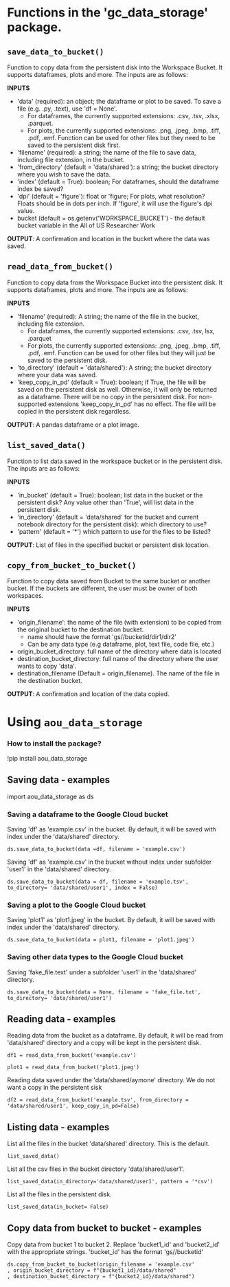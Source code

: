 # Functions in the 'gc_data_storage' package.
## `save_data_to_bucket()`
Function to copy data from the persistent disk into the Workspace Bucket. It supports dataframes, plots and more. The inputs are as follows:

**INPUTS**
  - 'data' (required): an object; the dataframe or plot to be saved. To save a file (e.g. .py, .text), use 'df = None'.
     - For dataframes, the currently supported extensions: .csv, .tsv, .xlsx, .parquet. 
     - For plots, the currently supported extensions: .png, .jpeg, .bmp, .tiff, .pdf, .emf. Function can be used for other files but they need to be saved to the persistent disk first.
  - 'filename' (required): a string; the name of the file to save data, including file extension, in the bucket.
  - 'from_directory' (default = 'data/shared'): a string; the bucket directory where you wish to save the data.
  - 'index' (default = True): boolean; For dataframes, should the dataframe index be saved?
  - 'dpi' (default = 'figure'): float or 'figure; For plots, what resolution? Floats should be in dots per inch. If 'figure', it will use the figure's dpi value.
  - bucket (default = os.getenv('WORKSPACE_BUCKET') - the default bucket variable in the All of US Researcher Work

**OUTPUT**: A confirmation and location in the bucket where the data was saved.

## `read_data_from_bucket()`
Function to copy data from the Workspace Bucket into the persistent disk. It supports dataframes, plots and more. The inputs are as follows:

**INPUTS**
  - 'filename' (required): A string; the name of the file in the bucket, including file extension.
     - For dataframes, the currently supported extensions: .csv, .tsv, lsx, .parquet
     - For plots, the currently supported extensions: .png, .jpeg, .bmp, .tiff, .pdf, .emf. Function can be used for other files but they will just be saved to the persistent disk.
  - 'to_directory' (default = 'data/shared'): A string; the bucket directory where your data was saved.
  - 'keep_copy_in_pd' (default = True): boolean; if True, the file will be saved on the persistent disk as well. Otherwise, it will only be returned as a dataframe. There will be no copy in the persistent disk. For non-supported extensions 'keep_copy_in_pd' has no effect. The file will be copied in the persistent disk regardless.

**OUTPUT**: A pandas dataframe or a plot image.

## `list_saved_data()`
Function to list data saved in the workspace bucket or in the persistent disk. The inputs are as follows:

**INPUTS**
  - 'in_bucket' (default = True): boolean; list data in the bucket or the persistent disk? Any value other than 'True', will list data in the persistent disk.
  - 'in_directory' (default = 'data/shared' for the bucket and current notebook directory for the persistent disk): which directory to use?
  - 'pattern' (default = '*') which pattern to use for the files to be listed?

**OUTPUT**: List of files in the specified bucket or persistent disk location.

## `copy_from_bucket_to_bucket()`
Function to copy data saved from Bucket to the same bucket or another bucket. If the buckets are different, the user must be owner of both workspaces.

**INPUTS**
  - 'origin_filename': the name of the file (with extension) to be copied from the original bucket to the destination bucket. 
     - name should have the format 'gs//bucketid/dir1/dir2'
     - Can be any data type (e.g dataframe, plot, text file, code file, etc.)
  - origin_bucket_directory: full name of the directory where data is located       
  - destination_bucket_directory: full name of the directory where the user wants to copy 'data'.
  - destination_filename (Default = origin_filename). The name of the file in the destination bucket.

**OUTPUT**: A confirmation and location of the data copied.

# Using `aou_data_storage` 

### How to install the package?
!pip install aou_data_storage

## Saving data - examples
import aou_data_storage as ds

### Saving a dataframe to the Google Cloud bucket
Saving 'df' as 'example.csv' in the bucket. By default, it will be saved with index under the 'data/shared' directory.

```
ds.save_data_to_bucket(data =df, filename = 'example.csv')
```

Saving 'df' as 'example.csv' in the bucket without index under subfolder 'user1' in the 'data/shared' directory.

```
ds.save_data_to_bucket(data = df, filename = 'example.tsv', to_directory= 'data/shared/user1', index = False)
```

### Saving a plot to the Google Cloud bucket
Saving 'plot1' as 'plot1.jpeg' in the bucket. By default, it will be saved with index under the 'data/shared' directory.

```
ds.save_data_to_bucket(data = plot1, filename = 'plot1.jpeg')
```

### Saving other data types to the Google Cloud bucket
Saving 'fake_file.text' under a subfolder 'user1' in the 'data/shared' directory.

```
ds.save_data_to_bucket(data = None, filename = 'fake_file.txt', to_directory= 'data/shared/user1')
```


## Reading data - examples

Reading data from the bucket as a dataframe. By default, it will be read from 'data/shared' directory and a copy will be kept in the persistent disk.

```
df1 = read_data_from_bucket('example.csv')
```

```
plot1 = read_data_from_bucket('plot1.jpeg')
```

Reading data saved under the 'data/shared/aymone' directory. We do not want a copy in the persistent sisk

```
df2 = read_data_from_bucket('example.tsv', from_directory = 'data/shared/user1', keep_copy_in_pd=False)
```

## Listing data - examples

List all the files in the bucket 'data/shared' directory. This is the default.

```
list_saved_data()
```

List all the csv files in the bucket directory 'data/shared/user1'.

```
list_saved_data(in_directory='data/shared/user1', pattern = '*csv')
```

List all the files in the persistent disk.

```
list_saved_data(in_bucket= False)
```

## Copy data from bucket to bucket - examples
Copy data from bucket 1 to bucket 2. Replace 'bucket1_id' and 'bucket2_id' with the appropriate strings. 'bucket_id' has the format 'gs//bucketid'

```
ds.copy_from_bucket_to_bucket(origin_filename = 'example.csv'
, origin_bucket_directory = f"{bucket1_id}/data/shared"
, destination_bucket_directory = f"{bucket2_id}/data/shared")

```
